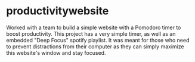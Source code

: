 # productivitywebsite
Worked with a team to build a simple website with a Pomodoro timer to boost productivity. 
This project has a very simple timer, as well as an embedded "Deep Focus" spotify playlist. It was meant for those who need to prevent distractions 
from their computer as they can simply maximize this website's window and stay focused.
